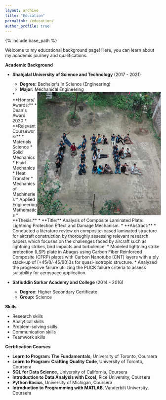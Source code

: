 ```yaml
---
layout: archive
title: "Education"
permalink: /education/
author_profile: true
---
```


{% include base_path %}
<!--
    [Mechanical Engineering](/images/MEE.jpg){: .align-right width = "50px" height="50"}
-->


Welcome to my educational background page! Here, you can learn about my academic journey and qualifications.

**Academic Background**

* **Shahjalal University of Science and Technology** (2017 - 2021)
    * **Degree:** Bachelor's in Science (Engineering)
    * **Major:** Mechanical Engineering
    <img align="right" width="400" height="400" src="/images/MEE.jpg">
    * **Honors/Awards:** 
        * Dean's Award 2020
    * **Relevant Coursework:**
        * Materials Science
        * Solid Mechanics
        * Fluid Mechanics
        * Heat Transfer
        * Mechanics of Machineries
        * Applied Engineering Mathematics
    * **Thesis:** 
        * **Title:**  Analysis of Composite Laminated Plate: Lightning Protection Effect and Damage Mechanism.
        * **Abstract:** 
        * Conducted a literature review on composite-based laminated structure for aircraft construction by thoroughly assessing relevant research papers which focuses on the challenges faced by aircraft such as lightning strikes, bird impacts and turbulence.
        * Modeled lightning strike protection (LSP) plate in Abaqus using Carbon Fiber Reinforced Composite (CFRP) plates with Carbon Nanotube (CNT) layers with a ply stack-up of [+45/0/-45/90]3s for quasi-isotropic structure.
        * Analyzed the progressive failure utilizing the PUCK failure criteria to assess suitability for aerospace application.

* **Safiuddin Sarkar Academy and College** (2014 - 2016)
    * **Degree:** Higher Secondary Certificate
    * **Group:** Science

**Skills**
* Research skills
* Analytical skills
* Problem-solving skills
* Communication skills
* Teamwork skills

**Certification Courses**

* **Learn to Program: The Fundamentals**, University of Toronto, Coursera
* **Learn to Program: Crafting Quality Code**, University of Toronto, Coursera
* **SQL for Data Science**, University of California, Coursera
* **Introduction to Data Analysis with Excel**, Rice University, Coursera
* **Python Basics**, University of Michigan, Coursera
* **Introduction to Programming with MATLAB**, Vanderbilt University, Coursera